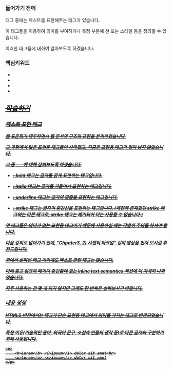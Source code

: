 ### 들어가기 전에
태그 중에는 텍스트를 표현해주는 태그가 있습니다.

이 태그들을 이용하여 의미를 부여하거나 특정 부분에 선 또는 스타일 등을 정의할 수 있습니다.

이러한 태그들에 대하여 알아보도록 하겠습니다.


### 핵심키워드

+ <b>
+ <i>
+ <u>
+ <s>


## 학습하기

### 텍스트 표현 태그

웹 표준화가 대두하면서 웹 문서의 구조와 표현을 분리하였습니다.

그 과정에서 많은 표현용 태그들이 사라졌고, 지금은 표현용 태그가 얼마 남지 않았습니다.

그 중 <b>, <i>, <u>, <s>에 대해 살펴보도록 하겠습니다.

+ <b> : bold 태그는 글자를 굵게 표현하는 태그입니다.

+ <i> : italic 태그는 글자를 기울여서 표현하는 태그입니다.

+ <u> : underline 태그는 글자의 밑줄을 표현하는 태그입니다.

+ <s> : strike 태그는 글자의 중간선을 표현하는 태그입니다. (예전에 존재했던 strike 태그와는 다른 태그로, strike 태그는 폐기되어 더는 사용할 수 없습니다.)

위 태그들은 의미가 없는 표현용 태그이기 때문에 사용하실 때는 각별히 주의를 하셔야 합니다.

다음 강의로 넘어가기 전에, "Chpater3, 2) 시멘틱 마크업" 강의 영상을 먼저 보시길 추천드립니다.

위에서 살펴본 태그 이외에도 텍스트 관련 태그는 많습니다.

아래 참고 링크의 페이지 중간쯤에 있는 Inline text semantics 섹션에 더 자세히 나와 있습니다.

자주 사용하는 건 몇 개 되지 않지만 그래도 한 번씩은 살펴보시기 바랍니다.

### 내용 정정

HTML5 버전에서는 <i> 태그가 단순 표현용 태그에서 의미를 가지는 태그로 변경되었습니다.

특정 이유(기술적인 용어, 외국어 문구, 소설속 인물의 생각 등)로 다른 글자와 구분하기 위해 사용됩니다.

```
<p>
    <b>Lorem</b> <i>ipsum</i> dolor sit amet<br>
    <u>Lorem</u> <s>ipsum</s> dolor sit amet
</p>
```


